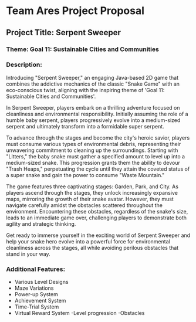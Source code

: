 # Team Ares Project Proposal

## Project Title: **Serpent Sweeper**

### Theme: Goal 11: Sustainable Cities and Communities

### Description:
Introducing "Serpent Sweeper," an engaging Java-based 2D game that combines the addictive mechanics of the classic "Snake Game" with an eco-conscious twist, aligning with the inspiring theme of 'Goal 11: Sustainable Cities and Communities'.

In Serpent Sweeper, players embark on a thrilling adventure focused on cleanliness and environmental responsibility. Initially assuming the role of a humble baby serpent, players progressively evolve into a medium-sized serpent and ultimately transform into a formidable super serpent.

To advance through the stages and become the city's heroic savior, players must consume various types of environmental debris, representing their unwavering commitment to cleaning up the surroundings. Starting with "Litters," the baby snake must gather a specified amount to level up into a medium-sized snake. This progression grants them the ability to devour "Trash Heaps," perpetuating the cycle until they attain the coveted status of a super snake and gain the power to consume "Waste Mountain."

The game features three captivating stages: Garden, Park, and City. As players ascend through the stages, they unlock increasingly expansive maps, mirroring the growth of their snake avatar. However, they must navigate carefully amidst the obstacles scattered throughout the environment. Encountering these obstacles, regardless of the snake's size, leads to an immediate game over, challenging players to demonstrate both agility and strategic thinking.

Get ready to immerse yourself in the exciting world of Serpent Sweeper and help your snake hero evolve into a powerful force for environmental cleanliness across the stages, all while avoiding perilous obstacles that stand in your way.

### Additional Features:
- Various Level Designs
- Maze Variations
- Power-up System
- Achievement System
- Time-Trial System
- Virtual Reward System
 -Level progression 
 -Obstacles
